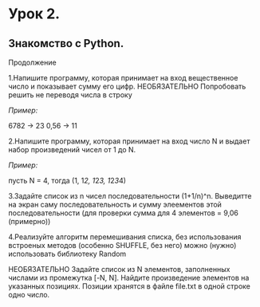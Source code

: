 # Урок 2. # 
## Знакомство с Python. ##
Продолжение

1.Напишите программу, которая принимает на вход вещественное число и показывает сумму его цифр.
НЕОБЯЗАТЕЛЬНО Попробовать решить не переводя числа в строку

*Пример:*

6782 -> 23
0,56 -> 11

2.Напишите программу, которая принимает на вход число N и выдает набор произведений чисел от 1 до N.

*Пример:*

пусть N = 4, тогда (1, 1*2, 1*2*3, 1*2*3*4)

3.Задайте список из n чисел последовательности (1+1/n)^n.
Выведитте на экран саму последовательность и сумму элеементов этой последовательности (для проверки сумма для 4 элементов = 9,06 (примерно))

4.Реализуйте алгоритм перемешивания списка, без использования встроеных методов (особенно SHUFFLE, без него) можно (нужно) использовать библиотеку Random

НЕОБЯЗАТЕЛЬНО Задайте список из N элементов, заполненных числами из промежутка [-N, N]. Найдите произведение элементов на указанных позициях. Позиции хранятся в файле file.txt в одной строке одно число.

